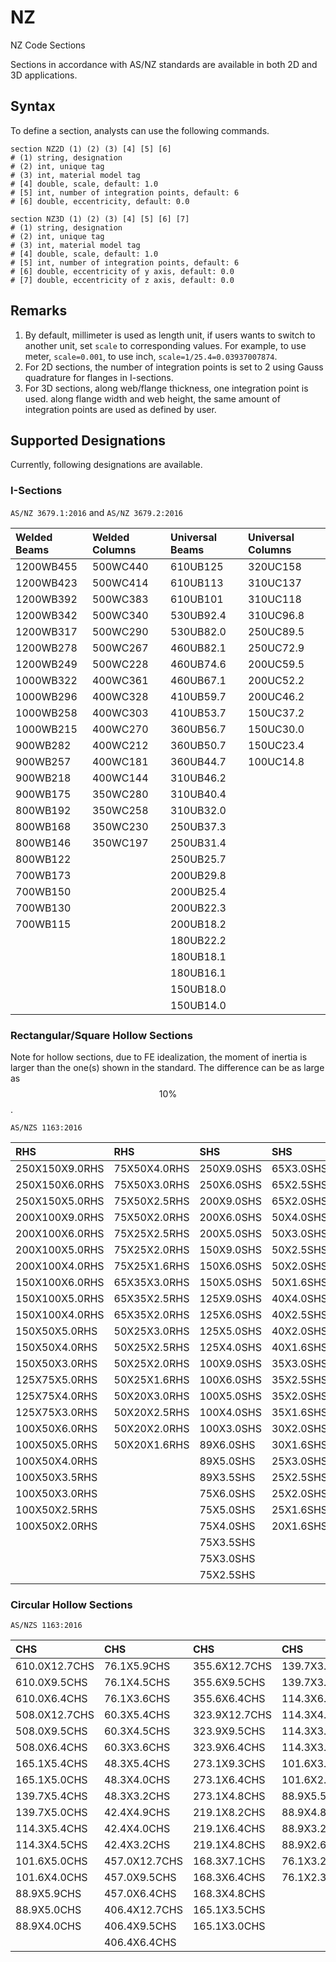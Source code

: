 # NZ

NZ Code Sections

Sections in accordance with AS/NZ standards are available in both 2D and 3D applications.

## Syntax

To define a section, analysts can use the following commands.

```
section NZ2D (1) (2) (3) [4] [5] [6]
# (1) string, designation
# (2) int, unique tag
# (3) int, material model tag
# [4] double, scale, default: 1.0
# [5] int, number of integration points, default: 6
# [6] double, eccentricity, default: 0.0

section NZ3D (1) (2) (3) [4] [5] [6] [7]
# (1) string, designation
# (2) int, unique tag
# (3) int, material model tag
# [4] double, scale, default: 1.0
# [5] int, number of integration points, default: 6
# [6] double, eccentricity of y axis, default: 0.0
# [7] double, eccentricity of z axis, default: 0.0
```

## Remarks

1. By default, millimeter is used as length unit, if users wants to switch to another unit, set `scale` to corresponding
   values. For example, to use meter, `scale=0.001`, to use inch, `scale=1/25.4=0.03937007874`.
2. For 2D sections, the number of integration points is set to 2 using Gauss quadrature for flanges in I-sections.
3. For 3D sections, along web/flange thickness, one integration point is used. along flange width and web height, the
   same amount of integration points are used as defined by user.

## Supported Designations

Currently, following designations are available.

### I-Sections

`AS/NZ 3679.1:2016` and `AS/NZ 3679.2:2016`

| Welded Beams | Welded Columns | Universal Beams | Universal Columns |
|:-------------|:---------------|:----------------|:------------------|
| 1200WB455    | 500WC440       | 610UB125        | 320UC158          |
| 1200WB423    | 500WC414       | 610UB113        | 310UC137          |
| 1200WB392    | 500WC383       | 610UB101        | 310UC118          |
| 1200WB342    | 500WC340       | 530UB92.4       | 310UC96.8         |
| 1200WB317    | 500WC290       | 530UB82.0       | 250UC89.5         |
| 1200WB278    | 500WC267       | 460UB82.1       | 250UC72.9         |
| 1200WB249    | 500WC228       | 460UB74.6       | 200UC59.5         |
| 1000WB322    | 400WC361       | 460UB67.1       | 200UC52.2         |
| 1000WB296    | 400WC328       | 410UB59.7       | 200UC46.2         |
| 1000WB258    | 400WC303       | 410UB53.7       | 150UC37.2         |
| 1000WB215    | 400WC270       | 360UB56.7       | 150UC30.0         |
| 900WB282     | 400WC212       | 360UB50.7       | 150UC23.4         |
| 900WB257     | 400WC181       | 360UB44.7       | 100UC14.8         |
| 900WB218     | 400WC144       | 310UB46.2       |                   |
| 900WB175     | 350WC280       | 310UB40.4       |                   |
| 800WB192     | 350WC258       | 310UB32.0       |                   |
| 800WB168     | 350WC230       | 250UB37.3       |                   |
| 800WB146     | 350WC197       | 250UB31.4       |                   |
| 800WB122     |                | 250UB25.7       |                   |
| 700WB173     |                | 200UB29.8       |                   |
| 700WB150     |                | 200UB25.4       |                   |
| 700WB130     |                | 200UB22.3       |                   |
| 700WB115     |                | 200UB18.2       |                   |
|              |                | 180UB22.2       |                   |
|              |                | 180UB18.1       |                   |
|              |                | 180UB16.1       |                   |
|              |                | 150UB18.0       |                   |
|              |                | 150UB14.0       |                   |

### Rectangular/Square Hollow Sections

Note for hollow sections, due to FE idealization, the moment of inertia is larger than the one(s) shown in the standard.
The difference can be as large as $$10\%$$.

`AS/NZS 1163:2016`

| RHS            | RHS          | SHS        | SHS       |
|:---------------|:-------------|:-----------|:----------|
| 250X150X9.0RHS | 75X50X4.0RHS | 250X9.0SHS | 65X3.0SHS |
| 250X150X6.0RHS | 75X50X3.0RHS | 250X6.0SHS | 65X2.5SHS |
| 250X150X5.0RHS | 75X50X2.5RHS | 200X9.0SHS | 65X2.0SHS |
| 200X100X9.0RHS | 75X50X2.0RHS | 200X6.0SHS | 50X4.0SHS |
| 200X100X6.0RHS | 75X25X2.5RHS | 200X5.0SHS | 50X3.0SHS |
| 200X100X5.0RHS | 75X25X2.0RHS | 150X9.0SHS | 50X2.5SHS |
| 200X100X4.0RHS | 75X25X1.6RHS | 150X6.0SHS | 50X2.0SHS |
| 150X100X6.0RHS | 65X35X3.0RHS | 150X5.0SHS | 50X1.6SHS |
| 150X100X5.0RHS | 65X35X2.5RHS | 125X9.0SHS | 40X4.0SHS |
| 150X100X4.0RHS | 65X35X2.0RHS | 125X6.0SHS | 40X2.5SHS |
| 150X50X5.0RHS  | 50X25X3.0RHS | 125X5.0SHS | 40X2.0SHS |
| 150X50X4.0RHS  | 50X25X2.5RHS | 125X4.0SHS | 40X1.6SHS |
| 150X50X3.0RHS  | 50X25X2.0RHS | 100X9.0SHS | 35X3.0SHS |
| 125X75X5.0RHS  | 50X25X1.6RHS | 100X6.0SHS | 35X2.5SHS |
| 125X75X4.0RHS  | 50X20X3.0RHS | 100X5.0SHS | 35X2.0SHS |
| 125X75X3.0RHS  | 50X20X2.5RHS | 100X4.0SHS | 35X1.6SHS |
| 100X50X6.0RHS  | 50X20X2.0RHS | 100X3.0SHS | 30X2.0SHS |
| 100X50X5.0RHS  | 50X20X1.6RHS | 89X6.0SHS  | 30X1.6SHS |
| 100X50X4.0RHS  |              | 89X5.0SHS  | 25X3.0SHS |
| 100X50X3.5RHS  |              | 89X3.5SHS  | 25X2.5SHS |
| 100X50X3.0RHS  |              | 75X6.0SHS  | 25X2.0SHS |
| 100X50X2.5RHS  |              | 75X5.0SHS  | 25X1.6SHS |
| 100X50X2.0RHS  |              | 75X4.0SHS  | 20X1.6SHS |
|                |              | 75X3.5SHS  |           |
|                |              | 75X3.0SHS  |           |
|                |              | 75X2.5SHS  |           |

### Circular Hollow Sections

`AS/NZS 1163:2016`

| CHS           | CHS           | CHS           | CHS          |
|:--------------|:--------------|:--------------|:-------------|
| 610.0X12.7CHS | 76.1X5.9CHS   | 355.6X12.7CHS | 139.7X3.5CHS |
| 610.0X9.5CHS  | 76.1X4.5CHS   | 355.6X9.5CHS  | 139.7X3.0CHS |
| 610.0X6.4CHS  | 76.1X3.6CHS   | 355.6X6.4CHS  | 114.3X6.0CHS |
| 508.0X12.7CHS | 60.3X5.4CHS   | 323.9X12.7CHS | 114.3X4.8CHS |
| 508.0X9.5CHS  | 60.3X4.5CHS   | 323.9X9.5CHS  | 114.3X3.6CHS |
| 508.0X6.4CHS  | 60.3X3.6CHS   | 323.9X6.4CHS  | 114.3X3.2CHS |
| 165.1X5.4CHS  | 48.3X5.4CHS   | 273.1X9.3CHS  | 101.6X3.2CHS |
| 165.1X5.0CHS  | 48.3X4.0CHS   | 273.1X6.4CHS  | 101.6X2.6CHS |
| 139.7X5.4CHS  | 48.3X3.2CHS   | 273.1X4.8CHS  | 88.9X5.5CHS  |
| 139.7X5.0CHS  | 42.4X4.9CHS   | 219.1X8.2CHS  | 88.9X4.8CHS  |
| 114.3X5.4CHS  | 42.4X4.0CHS   | 219.1X6.4CHS  | 88.9X3.2CHS  |
| 114.3X4.5CHS  | 42.4X3.2CHS   | 219.1X4.8CHS  | 88.9X2.6CHS  |
| 101.6X5.0CHS  | 457.0X12.7CHS | 168.3X7.1CHS  | 76.1X3.2CHS  |
| 101.6X4.0CHS  | 457.0X9.5CHS  | 168.3X6.4CHS  | 76.1X2.3CHS  |
| 88.9X5.9CHS   | 457.0X6.4CHS  | 168.3X4.8CHS  |              |
| 88.9X5.0CHS   | 406.4X12.7CHS | 165.1X3.5CHS  |              |
| 88.9X4.0CHS   | 406.4X9.5CHS  | 165.1X3.0CHS  |              |
|               | 406.4X6.4CHS  |               |              |
